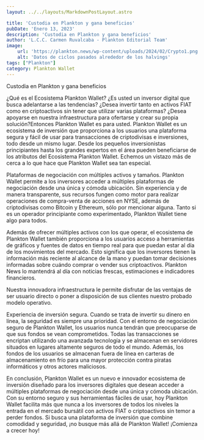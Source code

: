 ```yaml
---
layout: ../../layouts/MarkdownPostLayout.astro

title: 'Custodia en Plankton y gana beneficios'
pubDate: 'Enero 13, 2023'
description: 'Custodia en Plankton y gana beneficios'
author: 'L.C.C. Carmen Ruvalcaba - Plankton Editorial Team'
image:
    url: 'https://plankton.news/wp-content/uploads/2024/02/Crypto1.png'
    alt: 'Datos de ciclos pasados alrededor de los halvings'
tags: ["Plankton"]
category: Plankton Wallet
---
```


Custodia en Plankton y gana beneficios
 

¿Qué es el Ecosistema Plankton Wallet?
¿Es usted un inversor digital que busca adelantarse a las tendencias? ¿Desea invertir tanto en activos FIAT como en criptoactivos sin tener que utilizar varias plataformas? ¿Desea apoyarse en nuestra infraestructura para ofertarse y crear su propia solución?Entonces Plankton Wallet es para usted. Plankton Wallet es un ecosistema de inversión que proporciona a los usuarios una plataforma segura y fácil de usar para transacciones de criptodivisas e inversiones, todo desde un mismo lugar. Desde los pequeños inversionistas principiantes hasta los grandes expertos en el área pueden beneficiarse de los atributos del Ecosistema Plankton Wallet.  Echemos un vistazo más de cerca a lo que hace que Plankton Wallet sea tan especial.

Plataformas de negociación con múltiples activos y tamaños.
Plankton Wallet permite a los inversores acceder a múltiples plataformas de negociación desde una única y cómoda ubicación. Sin experiencia y de manera transparente, sus recursos fungen como motor para realizar operaciones de compra-venta de acciones en NYSE, además de criptodivisas como Bitcoin y Ethereum, sólo por mencionar alguna. Tanto si es un operador principiante como experimentado, Plankton Wallet tiene algo para todos.

Además de ofrecer múltiples activos con los que operar, el ecosistema de Plankton Wallet también proporciona a los usuarios acceso a herramientas de gráficos y fuentes de datos en tiempo real para que puedan estar al día de los movimientos del mercado. Esto significa que los inversores tienen la información más reciente al alcance de la mano y puedan tomar decisiones informadas sobre cuándo comprar o vender sus criptoactivos. Plankton News lo mantendrá al día con noticias frescas, estimaciones e indicadores financieros.

Nuestra innovadora infraestructura le permite disfrutar de las ventajas de ser usuario directo o poner a disposición de sus clientes nuestro probado modelo operativo.

Experiencia de inversión segura.
Cuando se trata de invertir su dinero en línea, la seguridad es siempre una prioridad. Con el entorno de negociación seguro de Plankton Wallet, los usuarios nunca tendrán que preocuparse de que sus fondos se vean comprometidos. Todas las transacciones se encriptan utilizando una avanzada tecnología y se almacenan en servidores situados en lugares altamente seguros de todo el mundo. Además, los fondos de los usuarios se almacenan fuera de línea en carteras de almacenamiento en frío para una mayor protección contra piratas informáticos y otros actores maliciosos.

En conclusión, Plankton Wallet es un nuevo e innovador ecosistema de inversión diseñado para los inversores digitales que desean acceder a múltiples plataformas de negociación desde una única y cómoda ubicación. Con su entorno seguro y sus herramientas fáciles de usar, hoy Plankton Wallet facilita más que nunca a los inversores de todos los niveles la entrada en el mercado bursátil con activos FIAT o criptoactivos sin temor a perder fondos. Si busca una plataforma de inversión que combine comodidad y seguridad, ¡no busque más allá de Plankton Wallet!
¡Comienza a crecer hoy!